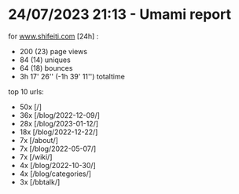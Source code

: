 # 24/07/2023 21:13 - Umami report
for www.shifeiti.com [24h] :

 - 200 (23) page views
 - 84 (14) uniques
 - 64 (18) bounces
 - 3h 17' 26'' (-1h 39' 11'') totaltime


top 10 urls:
 - 50x [/]
 - 36x [/blog/2022-12-09/]
 - 28x [/blog/2023-01-12/]
 - 18x [/blog/2022-12-22/]
 - 7x [/about/]
 - 7x [/blog/2022-05-07/]
 - 7x [/wiki/]
 - 4x [/blog/2022-10-30/]
 - 4x [/blog/categories/]
 - 3x [/bbtalk/]


